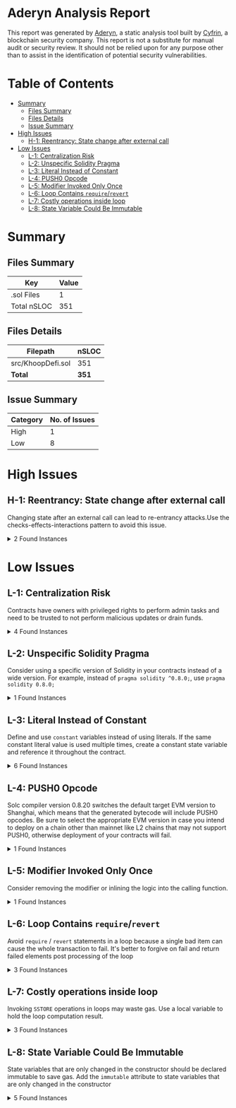 # Aderyn Analysis Report

This report was generated by [Aderyn](https://github.com/Cyfrin/aderyn), a static analysis tool built by [Cyfrin](https://cyfrin.io), a blockchain security company. This report is not a substitute for manual audit or security review. It should not be relied upon for any purpose other than to assist in the identification of potential security vulnerabilities.
# Table of Contents

- [Summary](#summary)
  - [Files Summary](#files-summary)
  - [Files Details](#files-details)
  - [Issue Summary](#issue-summary)
- [High Issues](#high-issues)
  - [H-1: Reentrancy: State change after external call](#h-1-reentrancy-state-change-after-external-call)
- [Low Issues](#low-issues)
  - [L-1: Centralization Risk](#l-1-centralization-risk)
  - [L-2: Unspecific Solidity Pragma](#l-2-unspecific-solidity-pragma)
  - [L-3: Literal Instead of Constant](#l-3-literal-instead-of-constant)
  - [L-4: PUSH0 Opcode](#l-4-push0-opcode)
  - [L-5: Modifier Invoked Only Once](#l-5-modifier-invoked-only-once)
  - [L-6: Loop Contains `require`/`revert`](#l-6-loop-contains-requirerevert)
  - [L-7: Costly operations inside loop](#l-7-costly-operations-inside-loop)
  - [L-8: State Variable Could Be Immutable](#l-8-state-variable-could-be-immutable)


# Summary

## Files Summary

| Key | Value |
| --- | --- |
| .sol Files | 1 |
| Total nSLOC | 351 |


## Files Details

| Filepath | nSLOC |
| --- | --- |
| src/KhoopDefi.sol | 351 |
| **Total** | **351** |


## Issue Summary

| Category | No. of Issues |
| --- | --- |
| High | 1 |
| Low | 8 |


# High Issues

## H-1: Reentrancy: State change after external call

Changing state after an external call can lead to re-entrancy attacks.Use the checks-effects-interactions pattern to avoid this issue.

<details><summary>2 Found Instances</summary>


- Found in src/KhoopDefi.sol [Line: 168](src/KhoopDefi.sol#L168)

	State is changed at: `users[msg.sender].entriesPurchased += numEntries`, `users[msg.sender].lastEntryAt = block.timestamp`, `globalStats.totalEntriesPurchased += numEntries`, `buybackAccumulated += (numEntries * BUYBACK_PER_ENTRY)`
	```solidity
	        if (usdt.balanceOf(msg.sender) < amount) {
	```

- Found in src/KhoopDefi.sol [Line: 231](src/KhoopDefi.sol#L231)

	State is changed at: `users[msg.sender].entriesFilled++`, `users[msg.sender].slotFillEarnings += PROFIT_AMOUNT`, `globalStats.totalEntriesCompleted++`, `globalStats.totalSlotFillPaid += PROFIT_AMOUNT`, `entry.isCompleted = true`, `entry.completionTime = block.timestamp`
	```solidity
	        if (usdt.balanceOf(address(this)) < PROFIT_AMOUNT) {
	```

</details>



# Low Issues

## L-1: Centralization Risk

Contracts have owners with privileged rights to perform admin tasks and need to be trusted to not perform malicious updates or drain funds.

<details><summary>4 Found Instances</summary>


- Found in src/KhoopDefi.sol [Line: 15](src/KhoopDefi.sol#L15)

	```solidity
	contract KhoopDefi is ReentrancyGuard, Pausable, Ownable {
	```

- Found in src/KhoopDefi.sol [Line: 258](src/KhoopDefi.sol#L258)

	```solidity
	    function pause() external onlyOwner {
	```

- Found in src/KhoopDefi.sol [Line: 265](src/KhoopDefi.sol#L265)

	```solidity
	    function unpause() external onlyOwner {
	```

- Found in src/KhoopDefi.sol [Line: 272](src/KhoopDefi.sol#L272)

	```solidity
	    function emergencyWithdraw(address token, uint256 amount) external onlyOwner {
	```

</details>



## L-2: Unspecific Solidity Pragma

Consider using a specific version of Solidity in your contracts instead of a wide version. For example, instead of `pragma solidity ^0.8.0;`, use `pragma solidity 0.8.0;`

<details><summary>1 Found Instances</summary>


- Found in src/KhoopDefi.sol [Line: 2](src/KhoopDefi.sol#L2)

	```solidity
	pragma solidity ^0.8.21;
	```

</details>



## L-3: Literal Instead of Constant

Define and use `constant` variables instead of using literals. If the same constant literal value is used multiple times, create a constant state variable and reference it throughout the contract.

<details><summary>6 Found Instances</summary>


- Found in src/KhoopDefi.sol [Line: 127](src/KhoopDefi.sol#L127)

	```solidity
	    constructor(address[4] memory _coreTeam, address[15] memory _investors, address _reserve, address _buyback, address _powerCycle, address _usdt) Ownable(msg.sender) {
	```

- Found in src/KhoopDefi.sol [Line: 131](src/KhoopDefi.sol#L131)

	```solidity
	        for (uint256 i = 0; i < 4; i++) {
	```

- Found in src/KhoopDefi.sol [Line: 137](src/KhoopDefi.sol#L137)

	```solidity
	        for (uint256 i = 0; i < 15; i++) {
	```

- Found in src/KhoopDefi.sol [Line: 417](src/KhoopDefi.sol#L417)

	```solidity
	        for (uint256 i = 0; i < 4; i++) {
	```

- Found in src/KhoopDefi.sol [Line: 422](src/KhoopDefi.sol#L422)

	```solidity
	        for (uint256 i = 0; i < 15; i++) {
	```

</details>



## L-4: PUSH0 Opcode

Solc compiler version 0.8.20 switches the default target EVM version to Shanghai, which means that the generated bytecode will include PUSH0 opcodes. Be sure to select the appropriate EVM version in case you intend to deploy on a chain other than mainnet like L2 chains that may not support PUSH0, otherwise deployment of your contracts will fail.

<details><summary>1 Found Instances</summary>


- Found in src/KhoopDefi.sol [Line: 2](src/KhoopDefi.sol#L2)

	```solidity
	pragma solidity ^0.8.21;
	```

</details>



## L-5: Modifier Invoked Only Once

Consider removing the modifier or inlining the logic into the calling function.

<details><summary>1 Found Instances</summary>


- Found in src/KhoopDefi.sol [Line: 109](src/KhoopDefi.sol#L109)

	```solidity
	    modifier validRefferer(address refferer) {
	```

</details>



## L-6: Loop Contains `require`/`revert`

Avoid `require` / `revert` statements in a loop because a single bad item can cause the whole transaction to fail. It's better to forgive on fail and return failed elements post processing of the loop

<details><summary>3 Found Instances</summary>


- Found in src/KhoopDefi.sol [Line: 353](src/KhoopDefi.sol#L353)

	```solidity
	        while (buybackAccumulated >= BUYBACK_THRESHOLD && processed < maxIterations) {
	```

- Found in src/KhoopDefi.sol [Line: 417](src/KhoopDefi.sol#L417)

	```solidity
	        for (uint256 i = 0; i < 4; i++) {
	```

- Found in src/KhoopDefi.sol [Line: 422](src/KhoopDefi.sol#L422)

	```solidity
	        for (uint256 i = 0; i < 15; i++) {
	```

</details>



## L-7: Costly operations inside loop

Invoking `SSTORE` operations in loops may waste gas. Use a local variable to hold the loop computation result.

<details><summary>3 Found Instances</summary>


- Found in src/KhoopDefi.sol [Line: 195](src/KhoopDefi.sol#L195)

	```solidity
	        for (uint256 i = 0; i < numEntries; i++) {
	```

- Found in src/KhoopDefi.sol [Line: 310](src/KhoopDefi.sol#L310)

	```solidity
	        while (pendingStartId < nextEntryId && entries[pendingStartId].isCompleted) {
	```

- Found in src/KhoopDefi.sol [Line: 353](src/KhoopDefi.sol#L353)

	```solidity
	        while (buybackAccumulated >= BUYBACK_THRESHOLD && processed < maxIterations) {
	```

</details>



## L-8: State Variable Could Be Immutable

State variables that are only changed in the constructor should be declared immutable to save gas. Add the `immutable` attribute to state variables that are only changed in the constructor

<details><summary>5 Found Instances</summary>


- Found in src/KhoopDefi.sol [Line: 75](src/KhoopDefi.sol#L75)

	```solidity
	    address[4] public coreTeamWallet;
	```

- Found in src/KhoopDefi.sol [Line: 76](src/KhoopDefi.sol#L76)

	```solidity
	    address[15] public investorsWallet;
	```

- Found in src/KhoopDefi.sol [Line: 77](src/KhoopDefi.sol#L77)

	```solidity
	    address public reserveWallet;
	```

- Found in src/KhoopDefi.sol [Line: 78](src/KhoopDefi.sol#L78)

	```solidity
	    address public buybackWallet;
	```

- Found in src/KhoopDefi.sol [Line: 79](src/KhoopDefi.sol#L79)

	```solidity
	    address public powerCycleWallet;
	```

</details>



